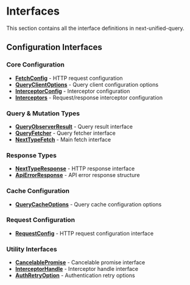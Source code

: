 # Interfaces

This section contains all the interface definitions in next-unified-query.

## Configuration Interfaces

### Core Configuration
- **[FetchConfig](FetchConfig)** - HTTP request configuration
- **[QueryClientOptions](QueryClientOptions)** - Query client configuration options
- **[InterceptorConfig](InterceptorConfig)** - Interceptor configuration
- **[Interceptors](Interceptors)** - Request/response interceptor configuration

### Query & Mutation Types
- **[QueryObserverResult](QueryObserverResult)** - Query result interface
- **[QueryFetcher](QueryFetcher)** - Query fetcher interface
- **[NextTypeFetch](NextTypeFetch)** - Main fetch interface

### Response Types
- **[NextTypeResponse](NextTypeResponse)** - HTTP response interface
- **[ApiErrorResponse](ApiErrorResponse)** - API error response structure

### Cache Configuration
- **[QueryCacheOptions](QueryCacheOptions)** - Query cache configuration options

### Request Configuration  
- **[RequestConfig](RequestConfig)** - HTTP request configuration interface

### Utility Interfaces
- **[CancelablePromise](CancelablePromise)** - Cancelable promise interface
- **[InterceptorHandle](InterceptorHandle)** - Interceptor handle interface
- **[AuthRetryOption](AuthRetryOption)** - Authentication retry options